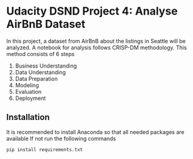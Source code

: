 # Udacity DSND Project 4: Analyse AirBnB Dataset

In this project, a dataset from AirBnB about the listings in Seattle will be analyzed. A notebook for analysis follows CRISP-DM methodology.
This method consists of 6 steps

1. Business Understanding
2. Data Understanding
3. Data Preparation
4. Modeling
5. Evaluation
6. Deployment


## Installation

It is recommended to install Anaconda so that all needed packages are available
If not run the following commands

```pip install requirements.txt```

